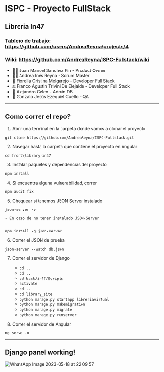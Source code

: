# ISPC - Proyecto FullStack
## Libreria In47

### Tablero de trabajo: https://github.com/users/AndreaReyna/projects/4

### Wiki: https://github.com/AndreaReyna/ISPC-Fullstack/wiki


* 👨‍💻 Juan Manuel Sanchez Fin - Product Owner
* 👩‍🏫 Andrea Inés Reyna - Scrum Master
* :construction: Fiorella Cristina Melgarejo - Developer Full Stack
* :end: Franco Agustin Trivini De Elejalde - Developer Full Stack
* :book: Alejandro Celen - Admin DB
* :cop: Gonzalo Jesús Ezequiel Cuello - QA

___
## Como correr el repo?

1. Abrir una terminal en la carpeta donde vamos a clonar el proyecto


`git clone https://github.com/AndreaReyna/ISPC-Fullstack.git`


2. Navegar hasta la carpeta que contiene el proyecto en Angular


`cd front\library-in47`


3. Instalar paquetes y dependencias del proyecto


`npm install`


4. Si encuentra alguna vulnerabilidad, correr


`npm audit fix`


5. Chequear si tenemos JSON Server instalado


`json-server -v`

    - En caso de no tener instalado JSON-Server


    npm install -g json-server


6. Correr el JSON de prueba


`json-server --watch db.json`


7. Correr el servidor de Django


    - `cd ..`
    - `cd ..`
    - `cd back/in47/Scripts`
    - `activate`
    - `cd ..`
    - `cd library_site`
    - `python manage.py startapp libreriavirtual`
    - `python manage.py makemigration`
    - `python manage.py migrate`
    - `python manage.py runserver`


8. Correr el servidor de Angular


`ng serve -o`

___
## Django panel working!

![WhatsApp Image 2023-05-18 at 22 09 57](https://github.com/AndreaReyna/ISPC-Fullstack/assets/73613388/b57f9cb1-0bed-4fe0-858c-03e499060062)

